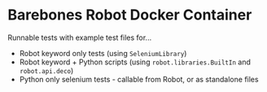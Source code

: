 # Barebones Robot Docker Container
Runnable tests with example test files for...
- Robot keyword only tests (using `SeleniumLibrary`)
- Robot keyword + Python scripts (using `robot.libraries.BuiltIn` and `robot.api.deco`)
- Python only selenium tests - callable from Robot, or as standalone files
